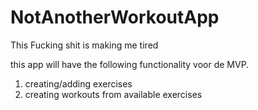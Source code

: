 # NotAnotherWorkoutApp
This Fucking shit is making me tired

this app will have the following functionality voor de MVP.
1. creating/adding exercises
2. creating workouts from available exercises
